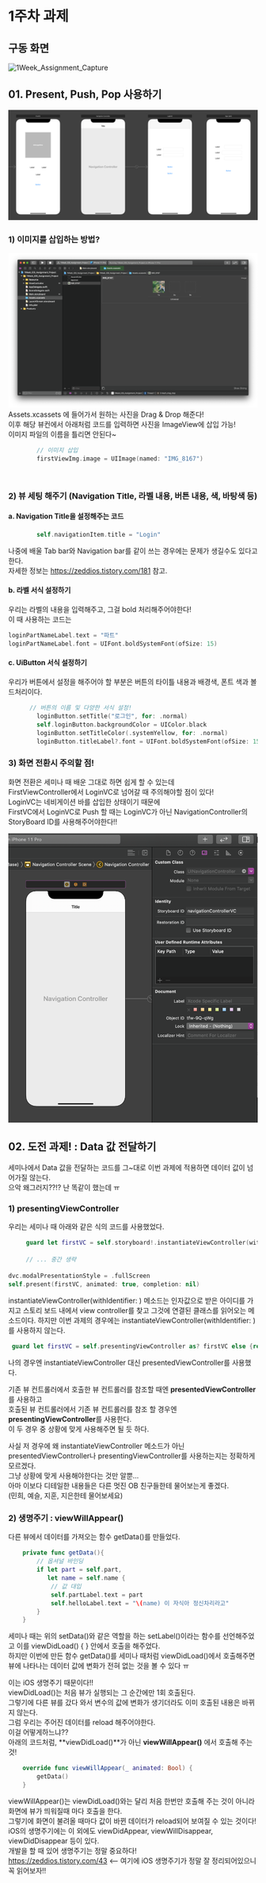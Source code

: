 # 1주차 과제

## 구동 화면
![1Week_Assignment_Capture](/ReadMe/ReadMeAsset/1Week_Simulater.gif) 

## 01. Present, Push, Pop 사용하기 
![1Week_Assignment1](/ReadMe/ReadMeAsset/1Week_Assignment1.png)

### 1) 이미지를 삽입하는 방법?
![1Week_Assignment2](/ReadMe/ReadMeAsset/1Week_Assignment2.png)
Assets.xcassets 에 들어가서 원하는 사진을 Drag & Drop 해준다!  
이후 해당 뷰컨에서 아래처럼 코드를 입력하면 사진을 ImageView에 삽입 가능!  
이미지 파일의 이름을 틀리면 안된다~  

```Swift
        // 이미지 삽입
        firstViewImg.image = UIImage(named: "IMG_8167")
```


​    
### 2) 뷰 세팅 해주기 (Navigation Title, 라벨 내용, 버튼 내용, 색, 바탕색 등)  
#### a. Navigation Title을 설정해주는 코드
```Swift
        self.navigationItem.title = "Login"
```


나중에 배울 Tab bar와 Navigation bar를 같이 쓰는 경우에는 문제가 생길수도 있다고 한다.  
자세한 정보는 https://zeddios.tistory.com/181 참고.


#### b. 라벨 서식 설정하기 
우리는 라벨의 내용을 입력해주고, 그걸 bold 처리해주어야한다!  
이 때 사용하는 코드는  
```Swift
loginPartNameLabel.text = "파트"
loginPartNameLabel.font = UIFont.boldSystemFont(ofSize: 15)
```


#### c. UiButton 서식 설정하기
우리가 버튼에서 설정을 해주어야 할 부분은 버튼의 타이틀 내용과 배경색, 폰트 색과 볼드처리이다.

```Swift
      // 버튼의 이름 및 다양한 서식 설정! 
        loginButton.setTitle("로그인", for: .normal)
        self.loginButton.backgroundColor = UIColor.black
        loginButton.setTitleColor(.systemYellow, for: .normal)
        loginButton.titleLabel?.font = UIFont.boldSystemFont(ofSize: 15)
```

  

### 3) 화면 전환시 주의할 점!
화면 전환은 세미나 때 배운 그대로 하면 쉽게 할 수 있는데  
FirstViewController에서 LoginVC로 넘어갈 때 주의해야할 점이 있다!  
LoginVC는 네비게이션 바를 삽입한 상태이기 때문에   
FirstVC에서 LoginVC로 Push 할 때는  LoginVC가 아닌 NavigationController의 StoryBoard ID를 사용해주어야한다!!  

![1Week_Assignment3](/ReadMe/ReadMeAsset/1Week_Assignment3.png)



## 02. 도전 과제! : Data 값 전달하기
세미나에서 Data 값을 전달하는 코드를 그~대로 이번 과제에  적용하면 데이터 값이 넘어가질 않는다.  
으악 왜그러지??!? 난 똑같이 했는데 ㅠ   

### 1) presentingViewController  
우리는 세미나 때 아래와 같은 식의 코드를 사용했었다.  
```Swift
	 guard let firstVC = self.storyboard!.instantiateViewController(withIdentifier: "firstVC") as? ResultViewController else {return}
	 
	 // ... 중간 생략

dvc.modalPresentationStyle = .fullScreen
self.present(firstVC, animated: true, completion: nil)
```

instantiateViewController(withIdentifier: ) 메소드는  인자값으로 받은 아이디를 가지고 스토리 보드 내에서 view controller를 찾고 그것에 연결된 클래스를 읽어오는 메소드이다. 
하지만 이번 과제의 경우에는 instantiateViewController(withIdentifier: )를 사용하지 않는다.  


```Swift
 guard let firstVC = self.presentingViewController as? firstVC else {return}

```
나의 경우엔 instantiateViewController 대신 presentedViewController를 사용했다.  

기존 뷰 컨트롤러에서 호출한 뷰 컨트롤러를 참조할 때엔 **presentedViewController**를 사용하고  
호출된 뷰 컨트롤러에서 기존 뷰 컨트롤러를 참조 할 경우엔 **presentingViewController**를 사용한다.  
이 두 경우 중 상황에 맞게 사용해주면 될 듯 하다.  

사실 저 경우에 왜 instantiateViewController 메소드가 아닌 presentedViewController나 presentingViewController를 사용하는지는 정확하게 모르겠다.  
그냥 상황에 맞게 사용해야한다는 것만 알뿐...  
아마 이보다 디테일한 내용들은 다른 멋진 OB 친구들한테 물어보는게 좋겠다.  
(민희, 예슬, 지훈, 지은한테 물어보세요)  


### 2) 생명주기 : viewWillAppear()

다른 뷰에서 데이터를 가져오는 함수 getData()를 만들었다.  
```Swift
    private func getData(){
        // 옵셔널 바인딩
        if let part = self.part,
           let name = self.name {
            // 값 대입
            self.partLabel.text = part
            self.helloLabel.text = "\(name) 이 자식아 정신차리라고"
        }
    }
```
세미나 때는 위의 setData()와 같은 역할을 하는 setLabel()이라는 함수를 선언해주었고 이를 viewDidLoad() { } 안에서 호출을 해주었다.  
하지만 이번에 만든 함수 getData()를 세미나 때처럼 viewDidLoad()에서 호출해주면   
뷰에 나타나는 데이터 값에 변화가 전혀 없는 것을 볼 수 있다 ㅠ  

이는 iOS 생명주기 때문이다!!   
viewDidLoad()는 처음 뷰가 실행되는 그 순간에만 1회 호출된다.  
그렇기에 다른 뷰를 갔다 와서 변수의 값에 변화가 생기더라도 이미 호출된 내용은 바뀌지 않는다.  
그럼 우리는 주어진 데이터를 reload 해주어야한다.  
이걸 어떻게하느냐??   
아래의 코드처럼, **viewDidLoad()**가 아닌 **viewWillAppear()** 에서 호출해 주는 것!  

```Swift
    override func viewWillAppear(_ animated: Bool) {
        getData()
    }
```
viewWillAppear()는 viewDidLoad()와는 달리 처음 한번만 호출해 주는 것이 아니라 화면에 뷰가 띄워질때 마다 호출을 한다.  
그렇기에 화면이 불려올 때마다  값이 바뀐 데이터가 reload되어 보여질 수 있는 것이다!   
iOS의 생명주기에는 이 외에도 viewDidAppear, viewWillDisappear, viewDidDisappear 등이 있다.  
개발을 할 때 있어 생명주기는 정말 중요하다!  
https://zeddios.tistory.com/43 <-- 여기에 iOS 생명주기가 정말 잘 정리되어있으니 꼭 읽어보자!!  